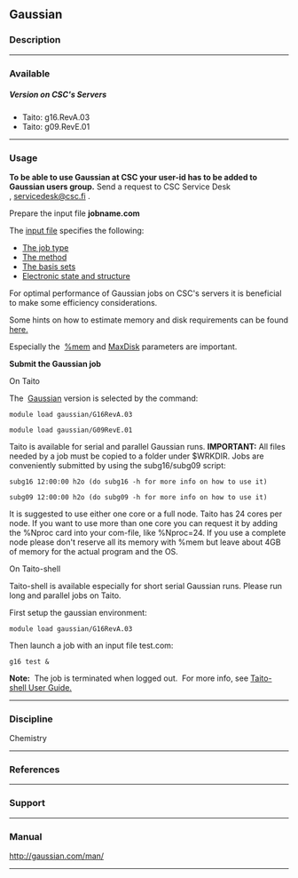 ## Gaussian

### Description

------------------------------------------------------------------------

### Available

##### Version on CSC's Servers

-   Taito: g16.RevA.03
-   Taito: g09.RevE.01

------------------------------------------------------------------------

### Usage

**To be able  to use Gaussian at  CSC your user-id has to  be added to
Gaussian  users   group.**  Send  a   request  to  CSC   Service  Desk
, servicedesk@csc.fi .

Prepare the input file **jobname.com**

The [input file] specifies the following:

-   [The job type]
-   [The method]
-   [The basis sets]
-   [Electronic state and structure]

For  optimal performance  of  Gaussian  jobs on  CSC's  servers it  is
beneficial to make some efficiency considerations.

Some hints  on how  to estimate  memory and  disk requirements  can be
found [here.]

Especially the  [%mem][here.] and [MaxDisk] parameters are important.

**Submit the Gaussian job**

On Taito

The  [Gaussian] version is selected by the command:

`module load gaussian/G16RevA.03`

`module load gaussian/G09RevE.01     `

Taito    is   available    for    serial    and   parallel    Gaussian
runs. **IMPORTANT:**  All files needed  by a job  must be copied  to a
folder under  $WRKDIR. Jobs  are conveniently  submitted by  using the
subg16/subg09 script:

`subg16 12:00:00 h2o (do subg16 -h for more info on how to use it)`

`subg09 12:00:00 h2o (do subg09 -h for more info on how to use it)`

It is suggested  to use either one  core or a full node.  Taito has 24
cores per node. If you want to  use more than one core you can request
it by  adding the %Nproc card  into your com-file, like  %Nproc=24. If
you use a complete node please  don't reserve all its memory with %mem
but leave about 4GB of memory for the actual program and the OS.

On Taito-shell

Taito-shell is  available especially  for short  serial Gaussian runs.
Please run long and parallel jobs on Taito.

First setup the gaussian environment:

`module load gaussian/G16RevA.03`

Then launch a job with an input file test.com:

`g16 test &`  
  
**Note:**  The job is terminated when  logged out.  For more info, see
[Taito-shell User Guide.]

------------------------------------------------------------------------

### Discipline

Chemistry  

------------------------------------------------------------------------

### References

------------------------------------------------------------------------

### Support

------------------------------------------------------------------------

### Manual

<http://gaussian.com/man/>

------------------------------------------------------------------------

  [input file]: http://gaussian.com/input/
  [The job type]: http://gaussian.com/capabilities/?tabid=1
  [The method]: http://gaussian.com/capabilities/?tabid=0
  [The basis sets]: http://gaussian.com/basissets/
  [Electronic state and structure]: http://gaussian.com/molspec/
  [here.]: http://gaussian.com/running/?tabid=3
  [MaxDisk]: http://gaussian.com/maxdisk/
  [Gaussian]: http://gaussian.com/techsupport/
  [Taito-shell User Guide.]: https://research.csc.fi/taito-shell-user-guide
